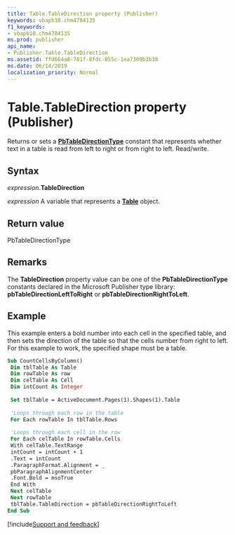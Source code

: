 ```yaml
---
title: Table.TableDirection property (Publisher)
keywords: vbapb10.chm4784135
f1_keywords:
- vbapb10.chm4784135
ms.prod: publisher
api_name:
- Publisher.Table.TableDirection
ms.assetid: ffd664a8-781f-8fdc-055c-1ea7309b3b38
ms.date: 06/14/2019
localization_priority: Normal
---
```



# Table.TableDirection property (Publisher)

Returns or sets a **[PbTableDirectionType](publisher.pbtabledirectiontype.md)** constant that represents whether text in a table is read from left to right or from right to left. Read/write.


## Syntax

_expression_.**TableDirection**

_expression_ A variable that represents a **[Table](Publisher.Table.md)** object.


## Return value

PbTableDirectionType


## Remarks

The **TableDirection** property value can be one of the **PbTableDirectionType** constants declared in the Microsoft Publisher type library: **pbTableDirectionLeftToRight** or **pbTableDirectionRightToLeft**.

## Example

This example enters a bold number into each cell in the specified table, and then sets the direction of the table so that the cells number from right to left. For this example to work, the specified shape must be a table.

```vb
Sub CountCellsByColumn() 
 Dim tblTable As Table 
 Dim rowTable As row 
 Dim celTable As Cell 
 Dim intCount As Integer 
 
 Set tblTable = ActiveDocument.Pages(1).Shapes(1).Table 
 
 'Loops through each row in the table 
 For Each rowTable In tblTable.Rows 
 
 'Loops through each cell in the row 
 For Each celTable In rowTable.Cells 
 With celTable.TextRange 
 intCount = intCount + 1 
 .Text = intCount 
 .ParagraphFormat.Alignment = _ 
 pbParagraphAlignmentCenter 
 .Font.Bold = msoTrue 
 End With 
 Next celTable 
 Next rowTable 
 tblTable.TableDirection = pbTableDirectionRightToLeft 
End Sub
```

[!include[Support and feedback](~/includes/feedback-boilerplate.md)]